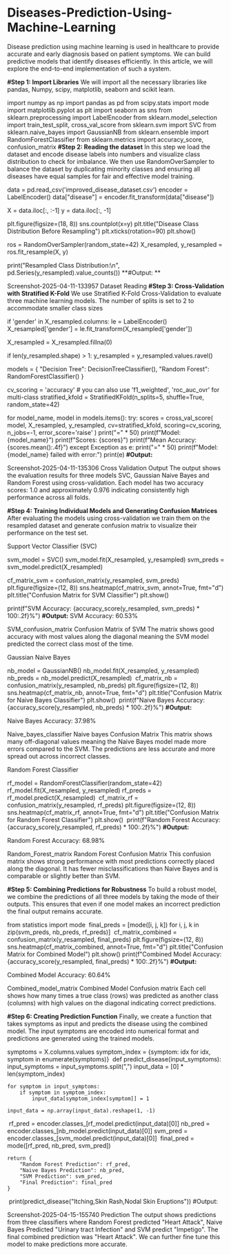 # Diseases-Prediction-Using-Machine-Learning
Disease prediction using machine learning is used in healthcare to provide accurate and early diagnosis based on patient symptoms. We can build predictive models that identify diseases efficiently. In this article, we will explore the end-to-end implementation of such a system.

**#Step 1: Import Libraries**
We will import all the necessary libraries like pandas, Numpy, scipy, matplotlib, seaborn and scikit learn.

import numpy as np
import pandas as pd
from scipy.stats import mode
import matplotlib.pyplot as plt
import seaborn as sns
from sklearn.preprocessing import LabelEncoder
from sklearn.model_selection import train_test_split, cross_val_score
from sklearn.svm import SVC
from sklearn.naive_bayes import GaussianNB
from sklearn.ensemble import RandomForestClassifier
from sklearn.metrics import accuracy_score, confusion_matrix
**#Step 2: Reading the dataset**
In this step we load the dataset and encode disease labels into numbers and visualize class distribution to check for imbalance. We then use RandomOverSampler to balance the dataset by duplicating minority classes and ensuring all diseases have equal samples for fair and effective model training.

data = pd.read_csv('improved_disease_dataset.csv')
encoder = LabelEncoder()
data["disease"] = encoder.fit_transform(data["disease"])

X = data.iloc[:, :-1]
y = data.iloc[:, -1]

plt.figure(figsize=(18, 8))
sns.countplot(x=y)
plt.title("Disease Class Distribution Before Resampling")
plt.xticks(rotation=90)
plt.show()

ros = RandomOverSampler(random_state=42)
X_resampled, y_resampled = ros.fit_resample(X, y)

print("Resampled Class Distribution:\n", pd.Series(y_resampled).value_counts())
**#Output: **

Screenshot-2025-04-11-133957
Dataset Reading
**#Step 3: Cross-Validation with Stratified K-Fold**
We use Stratified K-Fold Cross-Validation to evaluate three machine learning models. The number of splits is set to 2 to accommodate smaller class sizes


if 'gender' in X_resampled.columns:
    le = LabelEncoder()
    X_resampled['gender'] = le.fit_transform(X_resampled['gender'])

X_resampled = X_resampled.fillna(0)

if len(y_resampled.shape) > 1:
    y_resampled = y_resampled.values.ravel()

models = {
    "Decision Tree": DecisionTreeClassifier(),
    "Random Forest": RandomForestClassifier()
}

cv_scoring = 'accuracy'  # you can also use 'f1_weighted', 'roc_auc_ovr' for multi-class
stratified_kfold = StratifiedKFold(n_splits=5, shuffle=True, random_state=42)

for model_name, model in models.items():
    try:
        scores = cross_val_score(
            model,
            X_resampled,
            y_resampled,
            cv=stratified_kfold,
            scoring=cv_scoring,
            n_jobs=-1,
            error_score='raise' 
        )
        print("=" * 50)
        print(f"Model: {model_name}")
        print(f"Scores: {scores}")
        print(f"Mean Accuracy: {scores.mean():.4f}")
    except Exception as e:
        print("=" * 50)
        print(f"Model: {model_name} failed with error:")
        print(e)
**#Output:**

Screenshot-2025-04-11-135306
Cross Validation Output
The output shows the evaluation results for three models SVC, Gaussian Naive Bayes and Random Forest using cross-validation. Each model has two accuracy scores: 1.0 and approximately 0.976 indicating consistently high performance across all folds.

**#Step 4: Training Individual Models and Generating Confusion Matrices**
After evaluating the models using cross-validation we train them on the resampled dataset and generate confusion matrix to visualize their performance on the test set.

Support Vector Classifier (SVC)


svm_model = SVC()
svm_model.fit(X_resampled, y_resampled)
svm_preds = svm_model.predict(X_resampled)

cf_matrix_svm = confusion_matrix(y_resampled, svm_preds)
plt.figure(figsize=(12, 8))
sns.heatmap(cf_matrix_svm, annot=True, fmt="d")
plt.title("Confusion Matrix for SVM Classifier")
plt.show()

print(f"SVM Accuracy: {accuracy_score(y_resampled, svm_preds) * 100:.2f}%")
**#Output:** 
SVM Accuracy: 60.53%

SVM_confusion_matrix
Confusion Matrix of SVM
The matrix shows good accuracy with most values along the diagonal meaning the SVM model predicted the correct class most of the time.

Gaussian Naive Bayes

nb_model = GaussianNB()
nb_model.fit(X_resampled, y_resampled)
nb_preds = nb_model.predict(X_resampled)
​
cf_matrix_nb = confusion_matrix(y_resampled, nb_preds)
plt.figure(figsize=(12, 8))
sns.heatmap(cf_matrix_nb, annot=True, fmt="d")
plt.title("Confusion Matrix for Naive Bayes Classifier")
plt.show()
​
print(f"Naive Bayes Accuracy: {accuracy_score(y_resampled, nb_preds) * 100:.2f}%")
**#Output:**

Naive Bayes Accuracy: 37.98%

Naive_bayes_classifier
Naive bayes Confusion Matrix
This matrix shows many off-diagonal values meaning the Naive Bayes model made more errors compared to the SVM. The predictions are less accurate and more spread out across incorrect classes.

Random Forest Classifier

rf_model = RandomForestClassifier(random_state=42)
rf_model.fit(X_resampled, y_resampled)
rf_preds = rf_model.predict(X_resampled)
​
cf_matrix_rf = confusion_matrix(y_resampled, rf_preds)
plt.figure(figsize=(12, 8))
sns.heatmap(cf_matrix_rf, annot=True, fmt="d")
plt.title("Confusion Matrix for Random Forest Classifier")
plt.show()
​
print(f"Random Forest Accuracy: {accuracy_score(y_resampled, rf_preds) * 100:.2f}%")
**#Output:**

Random Forest Accuracy: 68.98%

Random_Forest_matrix
Random Forest Confusion Matrix
This confusion matrix shows strong performance with most predictions correctly placed along the diagonal. It has fewer misclassifications than Naive Bayes and is comparable or slightly better than SVM.

**#Step 5: Combining Predictions for Robustness**
To build a robust model, we combine the predictions of all three models by taking the mode of their outputs. This ensures that even if one model makes an incorrect prediction the final output remains accurate.




from statistics import mode
​
final_preds = [mode([i, j, k]) for i, j, k in zip(svm_preds, nb_preds, rf_preds)]
​
cf_matrix_combined = confusion_matrix(y_resampled, final_preds)
plt.figure(figsize=(12, 8))
sns.heatmap(cf_matrix_combined, annot=True, fmt="d")
plt.title("Confusion Matrix for Combined Model")
plt.show()
​
print(f"Combined Model Accuracy: {accuracy_score(y_resampled, final_preds) * 100:.2f}%")
**#Output:**

Combined Model Accuracy: 60.64%

Combined_model_matrix
Combined Model Confusion matrix
Each cell shows how many times a true class (rows) was predicted as another class (columns) with high values on the diagonal indicating correct predictions.

**#Step 6: Creating Prediction Function**
Finally, we create a function that takes symptoms as input and predicts the disease using the combined model. The input symptoms are encoded into numerical format and predictions are generated using the trained models.


symptoms = X.columns.values
symptom_index = {symptom: idx for idx, symptom in enumerate(symptoms)}
​
def predict_disease(input_symptoms):
    input_symptoms = input_symptoms.split(",")
    input_data = [0] * len(symptom_index)
    
    for symptom in input_symptoms:
        if symptom in symptom_index:
            input_data[symptom_index[symptom]] = 1
    
    input_data = np.array(input_data).reshape(1, -1)
​
    rf_pred = encoder.classes_[rf_model.predict(input_data)[0]]
    nb_pred = encoder.classes_[nb_model.predict(input_data)[0]]
    svm_pred = encoder.classes_[svm_model.predict(input_data)[0]]
​
    final_pred = mode([rf_pred, nb_pred, svm_pred])
    
    return {
        "Random Forest Prediction": rf_pred,
        "Naive Bayes Prediction": nb_pred,
        "SVM Prediction": svm_pred,
        "Final Prediction": final_pred
    }
​
print(predict_disease("Itching,Skin Rash,Nodal Skin Eruptions"))
#Output:

Screenshot-2025-04-15-155740
Prediction
The output shows predictions from three classifiers where Random Forest predicted "Heart Attack", Naive Bayes Predicted "Urinary tract Infection" and SVM predict "Impetigo". The final combined prediction was "Heart Attack". We can further fine tune this model to make predictions more accurate.
